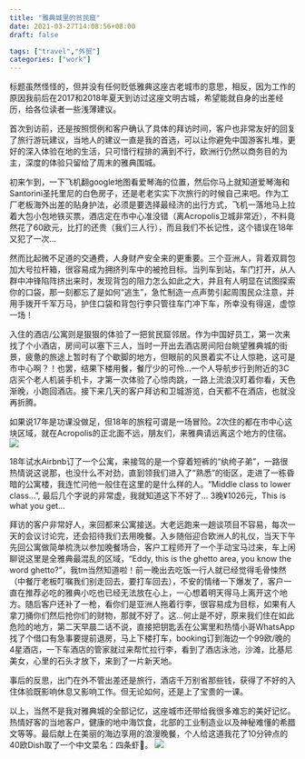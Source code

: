 ```yaml
---
title: "雅典城里的贫民窟"
date: 2021-03-27T14:08:56+08:00
draft: false

tags: ["travel","外贸"]
categories: ["work"]
---
```


标题虽然怪怪的，但并没有任何贬低雅典这座古老城市的意思，相反，因为工作的原因我前后在2017和2018年夏天到访过这座文明古城，希望能就自身的出差经历，给各位读者一些浅薄建议。

首次到访前，还是按照惯例和客户确认了具体的拜访时间，客户也非常友好的回复了旅行游玩建议，当地人的建议一直是我的首选，可以让你避免中国游客扎堆，更好的深入体验在地的生活，只可惜行程排的满到不行，欧洲行仍然以商务目的为主，深度的体验只留给了周末的雅典围城。

初来乍到，一下飞机翻google地图看爱琴海的位置，然后你马上就知道爱琴海和Santorini圣托里尼的白色房子，还是老老实实下次旅行的时候自己来吧。作为工厂老板海外出差的贴身护法，必须是要选择最经济的出行方式，飞机一落地马上拉着大包小包地铁买票，酒店定在市中心准没错（离Acropolis卫城非常近），不料竟然花了60欧元，比打的还贵（我们三人行），而且我们不长记性，这个错误在18年又犯了一次…

然而比起微不足道的交通费，人身财产安全来的更重要。三个亚洲人，背着双肩包加大号拉杆箱，很容易成为拥挤列车中的被抢目标。当列车到站，车门打开，从人群中冲锋陷阵挤出来时，发现背包的阻力怎么如此之大，并且有人明显在试图探索你的口袋，那一刻都忘了是如何“逃生”，急忙制造一点声势引起周围民众注意，并用手拨开千军万马，护住口袋和背包行李只管往车门冲下车，所幸没有得逞，虚惊一场！

入住的酒店/公寓则是狠狠的体验了一把贫民窟邻居。作为中国好员工，第一次来找了个小酒店，房间可以塞下三人，当时一开出去酒店房间阳台眺望雅典城的街景，疲惫的旅途上暂时有了个歇脚的地方，但眼前的风景着实不让人惊艳，这可是市中心啊？！也罢，结果下楼用餐，餐厅少的可怜…一个人导航步行到附近的3C店买个老人机装手机卡，才第一次体验了心惊肉跳，一路上流浪汉盯着你看，天色渐晚，小跑回酒店。接下来几天的客户拜访和卫城游览，白天都不在酒店，也就没再折腾。

如果说17年是功课没做足，但18年的旅程可谓是一场冒险。2次住的都在市中心这块区域，就在Acropolis的正北面不远，朋友们，来雅典请远离这个地方的住宿。
![](/img/athensmap.png)

18年试水Airbnb订了一个公寓，来接驾的是一个穿着短裤的“纨绔子弟”，一路很热情说这说那，也没什么不对劲，直到领我们进入了“熟悉”的街区，走进了一栋昏暗的公寓楼，我连忙问他一般住在这里的是什么样的人。“Middle class to lower class…”, 最后几个字说的非常虚，我就知道这下不好了… 3晚¥1026元，This is what you get…

拜访的客户非常好人，来回都来公寓接送。大老远跑来一趟谈项目不容易，每次一天的会议讨论完，还会招待我们去用晚餐。入乡随俗迎合欧洲人的礼仪，当天下午先回公寓做简单梳洗以参加晚餐场合，客户工程师开了一个手动宝马过来，车上闲聊说这里是全雅典最混乱的区域，“Eddy, this is the ghetto area, you know the word ghetto?”，我tm当然知道啦！前一晚出去吃饭一行人就已经觉得毛骨悚然（中餐厅老板叮嘱我们别走回去，要打车回去），不安的情绪一下爆发了，客户一直在推荐必吃的雅典小吃也已经无法放在心上，一心想着明天得马上离开这个地方。随后客户还补了一枪，看你们是亚洲人拖着行李，很容易成为目标，如果有人拿刀捅你们然后抢你们的财物，那就不好了。这…何止是不好，原来我们住在如此危险的地方，第二天早晨二话不说，直接把钥匙丢在公寓里和热情小哥WhatsApp找了个借口有急事要提前退房，马上下楼打车，booking订到海边一个99欧/晚的4星酒店，一下车酒店的管家就过来帮忙拉行李，看到了酒店泳池，沙滩，比基尼美女，心里的石头才放下，来到了一片新天地。

事后的反思，出门在外不管出差还是旅行，酒店千万别省那些钱，获得了不好的入住体验既影响休息又影响工作。但无论如何，还是上了宝贵的一课。

以上，当然不是我对雅典城的全部记忆，这座城市还带给我很多难忘的美好记忆。热情好客的当地客户，健康的地中海饮食，北部的工业制造业以及神秘难懂的希腊文等等。最后献上在美丽的海边享用的浪漫晚餐，个人给这道我花了10分钟点的40欧Dish取了一个中文菜名：四条虾🦐。
![](/img/4shrimp.png)